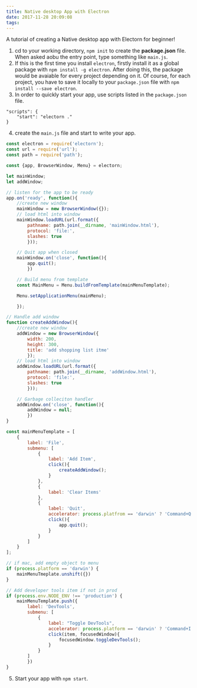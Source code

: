 ```yaml
---
title: Native desktop App with Electron
date: 2017-11-28 20:09:08
tags:
---
```

A tutorial of creating a Native desktop app with Electorn for beginner!

<!-- more -->

1. cd to your working directory, `npm init` to create the **package.json** file. When asked aobu the entry point, type something like `main.js`.
2. If this is the first time you install `electron`, firstly install it as a global package with `npm install -g electron`. After doing this, the package would be avaiable for every project depending on it. Of course, for each project, you have to save it locally to your `package.json` file with `npm install --save electron`.
3. In order to quickly start your app, use scripts listed in the `package.json` file. 
```
"scripts": {
    "start": "electorn ."
}
```
<!-- more -->
4. create the `main.js` file and start to write your app.
```js
const electron = require('electorn');
const url = require('url');
const path = require('path');

const {app, BrowserWindow, Menu} = electorn;

let mainWindow;
let addWindow;

// listen for the app to be ready
app.on('ready', function(){
    //create new window
    mainWindow = new BrowserWindow({});
    // load html into window
    mainWindow.loadURL(url.format({
        pathname: path.join(__dirname, 'mainWindow.html'),
        protocol: 'file:', 
        slashes: true
        }));

    // Quit app when closed
    mainWindow.on('close', function(){
        app.quit();
        })

    // Build menu from template
    const MainMenu = Menu.buildFromTemplate(mainMenuTemplate);

    Menu.setApplicationMenu(mainMenu);

    });

// Handle add window 
function createAddWindow(){
    //create new window
    addWindow = new BrowserWindow({
        width: 200,
        height: 300,
        title: 'add shopping list itme'
        });
    // load html into window
    addWindow.loadURL(url.format({
        pathname: path.join(__dirname, 'addWindow.html'),
        protocol: 'file:', 
        slashes: true
        }));

    // Garbage colleciton handler
    addWindow.on('close', function(){
        addWindow = null;
        })
}

const mainMenuTemplate = [
    {
        label: 'File',
        submenu: [
            {
                label: 'Add Item',
                click(){
                    createAddWindow();
                }
            },
            {
                label: 'Clear Items'
            },
            {
                label: 'Quit',
                accelerator: process.platfrom == 'darwin' ? 'Command+Q': 'Ctrl+Q',
                click(){
                    app.quit();
                }
            }
        ]
    }
];

// if mac, add empty object to menu
if (process.platform == 'darwin') {
    mainMenuTmeplate.unshift({})
}

// Add developer tools item if not in prod
if (process.env.NODE_ENV !== 'production') {
    mainMenuTemplate.push({
        label: 'DevTools',
        submenu: [
            {
                label: "Toggle DevTools", 
                accelerator: process.platform == 'darwin' ? 'Command+I' : "Ctrl+I",
                click(item, focusedWindow){
                    focusedWindow.toggleDevTools();
                }
            }
        ]
        })
}


```
5. Start your app with `npm start`.